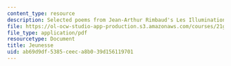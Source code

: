 ```yaml
---
content_type: resource
description: Selected poems from Jean-Arthur Rimbaud's Les Illuminations (1875).
file: https://ol-ocw-studio-app-production.s3.amazonaws.com/courses/21g-321-childhood-and-youth-in-french-and-francophone-cultures-spring-2013/ab69d9df5385ceeca8b039d156119701_MIT21G_321S13_jeunesse.pdf
file_type: application/pdf
resourcetype: Document
title: Jeunesse
uid: ab69d9df-5385-ceec-a8b0-39d156119701
---
```

